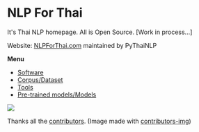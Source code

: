 # NLP For Thai

It's Thai NLP homepage. All is Open Source. [Work in process...]

Website: [NLPForThai.com](https://nlpforthai.com) maintained by PyThaiNLP

**Menu**

- [Software](./software)
- [Corpus/Dataset](./corpus)
- [Tools](./tools)
- [Pre-trained models/Models](./pretrained)


<a href="https://github.com/PyThaiNLP/nlpforthai.com/graphs/contributors">
  <img src="https://contributors-img.firebaseapp.com/image?repo=PyThaiNLP/nlpforthai.com" />
</a>

Thanks all the [contributors](https://github.com/PyThaiNLP/nlpforthai.com/graphs/contributors). (Image made with [contributors-img](https://contributors-img.firebaseapp.com))